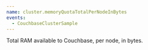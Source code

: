 ```yaml
---
name: cluster.memoryQuotaTotalPerNodeInBytes
events:
  - CouchbaseClusterSample
---
```


Total RAM available to Couchbase, per node, in bytes.